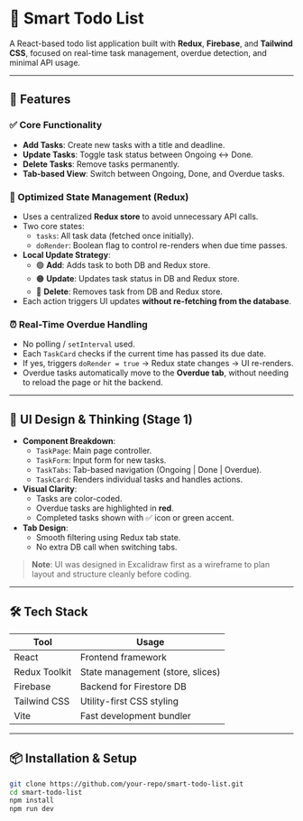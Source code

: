 # 🧠 Smart Todo List

A React-based todo list application built with **Redux**, **Firebase**, and **Tailwind CSS**, focused on real-time task management, overdue detection, and minimal API usage.

---

## 🚀 Features

### ✅ Core Functionality

- **Add Tasks**: Create new tasks with a title and deadline.
- **Update Tasks**: Toggle task status between Ongoing ↔ Done.
- **Delete Tasks**: Remove tasks permanently.
- **Tab-based View**: Switch between Ongoing, Done, and Overdue tasks.

### 🔁 Optimized State Management (Redux)

- Uses a centralized **Redux store** to avoid unnecessary API calls.
- Two core states:
  - `tasks`: All task data (fetched once initially).
  - `doRender`: Boolean flag to control re-renders when due time passes.
- **Local Update Strategy**:
  - 🟢 **Add**: Adds task to both DB and Redux store.
  - 🟠 **Update**: Updates task status in DB and Redux store.
  - 🔴 **Delete**: Removes task from DB and Redux store.
- Each action triggers UI updates **without re-fetching from the database**.

### ⏰ Real-Time Overdue Handling

- No polling / `setInterval` used.
- Each `TaskCard` checks if the current time has passed its due date.
- If yes, triggers `doRender = true` → Redux state changes → UI re-renders.
- Overdue tasks automatically move to the **Overdue tab**, without needing to reload the page or hit the backend.

---

## 🎨 UI Design & Thinking (Stage 1)

- **Component Breakdown**:
  - `TaskPage`: Main page controller.
  - `TaskForm`: Input form for new tasks.
  - `TaskTabs`: Tab-based navigation (Ongoing | Done | Overdue).
  - `TaskCard`: Renders individual tasks and handles actions.
- **Visual Clarity**:
  - Tasks are color-coded.
  - Overdue tasks are highlighted in **red**.
  - Completed tasks shown with ✅ icon or green accent.
- **Tab Design**:
  - Smooth filtering using Redux tab state.
  - No extra DB call when switching tabs.

> **Note**: UI was designed in Excalidraw first as a wireframe to plan layout and structure cleanly before coding.

---

## 🛠️ Tech Stack

| Tool       | Usage                             |
|------------|-----------------------------------|
| React      | Frontend framework                |
| Redux Toolkit | State management (store, slices) |
| Firebase   | Backend for Firestore DB          |
| Tailwind CSS | Utility-first CSS styling       |
| Vite       | Fast development bundler          |

---

## 📦 Installation & Setup

```bash
git clone https://github.com/your-repo/smart-todo-list.git
cd smart-todo-list
npm install
npm run dev
